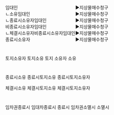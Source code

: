 <link rel="stylesheet" href="../_res/darkmode.css">


임대인ㅤㅤㅤㅤㅤㅤㅤㅤㅤㅤㅤㅤㅤㅤ▶<span class="r">지상물매수청구</span>  
ㄴ소유임대인ㅤㅤㅤㅤㅤㅤㅤㅤㅤㅤㅤ▶<span class="r">지상물매수청구</span>  
ㄴ종료시소유자임대인ㅤㅤㅤㅤㅤㅤㅤ▶<span class="r">지상물매수청구</span>  
비종료시소유자임대인ㅤㅤㅤㅤㅤㅤㅤ▶<span class="t">지상물매수청구</span>  
ㄴ체결시소유자비종료시소유자임대인▶<span class="t">지상물매수청구</span>  
종료시소유자ㅤㅤㅤㅤㅤㅤㅤㅤㅤㅤㅤ▶<span class="t">지상물매수청구</span>  




#
토지소유자
토지소유
토지
소유자
소유


#
종료시소유
종료시토지소유
종료시토지소유자

체결시소유
체결시토지소유
체결시토지소유자


#
임차권종료시
임대차종료시
종료시
임차권소멸시
소멸시
